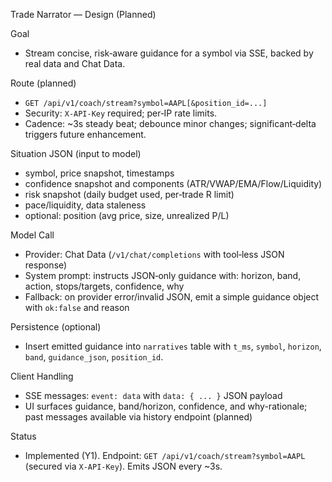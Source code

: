 Trade Narrator — Design (Planned)

Goal
- Stream concise, risk‑aware guidance for a symbol via SSE, backed by real data and Chat Data.

Route (planned)
- `GET /api/v1/coach/stream?symbol=AAPL[&position_id=...]`
- Security: `X-API-Key` required; per‑IP rate limits.
- Cadence: ~3s steady beat; debounce minor changes; significant‑delta triggers future enhancement.

Situation JSON (input to model)
- symbol, price snapshot, timestamps
- confidence snapshot and components (ATR/VWAP/EMA/Flow/Liquidity)
- risk snapshot (daily budget used, per‑trade R limit)
- pace/liquidity, data staleness
- optional: position (avg price, size, unrealized P/L)

Model Call
- Provider: Chat Data (`/v1/chat/completions` with tool‑less JSON response)
- System prompt: instructs JSON‑only guidance with: horizon, band, action, stops/targets, confidence, why
- Fallback: on provider error/invalid JSON, emit a simple guidance object with `ok:false` and reason

Persistence (optional)
- Insert emitted guidance into `narratives` table with `t_ms`, `symbol`, `horizon`, `band`, `guidance_json`, `position_id`.

Client Handling
- SSE messages: `event: data` with `data: { ... }` JSON payload
- UI surfaces guidance, band/horizon, confidence, and why-rationale; past messages available via history endpoint (planned)

Status
- Implemented (Y1). Endpoint: `GET /api/v1/coach/stream?symbol=AAPL` (secured via `X-API-Key`). Emits JSON every ~3s.
